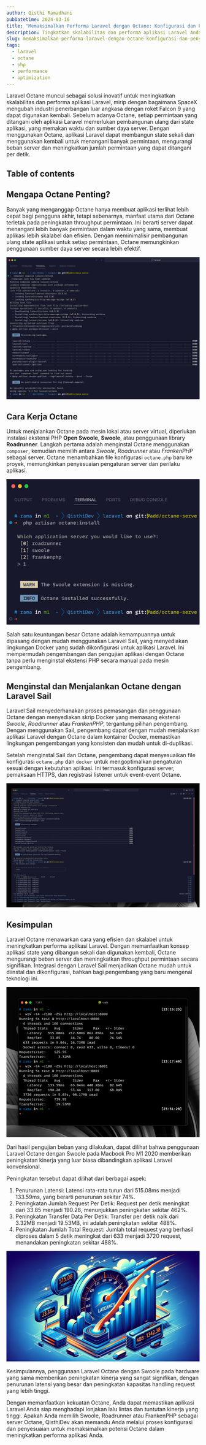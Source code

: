 ```yaml
---
author: Qisthi Ramadhani
pubDatetime: 2024-03-16
title: "Memaksimalkan Performa Laravel dengan Octane: Konfigurasi dan Penyesuaian (Bagian 2)"
description: Tingkatkan skalabilitas dan performa aplikasi Laravel Anda dengan mengoptimalkan konfigurasi Laravel Octane. Ikuti panduan lengkap dari QisthiDev untuk menyesuaikan pengaturan Octane guna memaksimalkan throughput permintaan dan kinerja aplikasi.
slug: memaksimalkan-performa-laravel-dengan-octane-konfigurasi-dan-penyesuaian-bagian-2
tags:
  - laravel
  - octane
  - php
  - performance
  - optimization
---
```


Laravel Octane muncul sebagai solusi inovatif untuk meningkatkan skalabilitas dan performa aplikasi Laravel, mirip dengan bagaimana SpaceX mengubah industri penerbangan luar angkasa dengan roket Falcon 9 yang dapat digunakan kembali. Sebelum adanya Octane, setiap permintaan yang ditangani oleh aplikasi Laravel memerlukan pembangunan ulang dari state aplikasi, yang memakan waktu dan sumber daya server. Dengan menggunakan Octane, aplikasi Laravel dapat membangun state sekali dan menggunakan kembali untuk menangani banyak permintaan, mengurangi beban server dan meningkatkan jumlah permintaan yang dapat ditangani per detik.

## Table of contents

## Mengapa Octane Penting?

Banyak yang menganggap Octane hanya membuat aplikasi terlihat lebih cepat bagi pengguna akhir, tetapi sebenarnya, manfaat utama dari Octane terletak pada peningkatan throughput permintaan. Ini berarti server dapat menangani lebih banyak permintaan dalam waktu yang sama, membuat aplikasi lebih skalabel dan efisien. Dengan meminimalisir pembangunan ulang state aplikasi untuk setiap permintaan, Octane memungkinkan penggunaan sumber daya server secara lebih efektif.

![Laravel Octane package installation](../../assets/images/laravel-octane/03-laravel-octane-package-installation.png)

## Cara Kerja Octane

Untuk menjalankan Octane pada mesin lokal atau server virtual, diperlukan instalasi ekstensi PHP **Open Swoole**, **Swoole**, atau penggunaan library **Roadrunner**. Langkah pertama adalah menginstal Octane menggunakan `composer`, kemudian memilih antara _Swoole_, _Roadrunner_ atau _FrankenPHP_ sebagai server. Octane menambahkan file konfigurasi `octane.php` baru ke proyek, memungkinkan penyesuaian pengaturan server dan perilaku aplikasi.

![Laravel Octane installation](../../assets/images/laravel-octane/04-laravel-octane-installation.png)

Salah satu keuntungan besar Octane adalah kemampuannya untuk dipasang dengan mudah menggunakan Laravel Sail, yang menyediakan lingkungan Docker yang sudah dikonfigurasi untuk aplikasi Laravel. Ini mempermudah pengembangan dan pengujian aplikasi dengan Octane tanpa perlu menginstal ekstensi PHP secara manual pada mesin pengembang.

## Menginstal dan Menjalankan Octane dengan Laravel Sail

Laravel Sail menyederhanakan proses pemasangan dan penggunaan Octane dengan menyediakan skrip Docker yang memasang ekstensi _Swoole_, _Roadrunner_ atau _FrankenPHP_, tergantung pilihan pengembang. Dengan menggunakan Sail, pengembang dapat dengan mudah menjalankan aplikasi Laravel dengan Octane dalam kontainer Docker, memastikan lingkungan pengembangan yang konsisten dan mudah untuk di-duplikasi.

Setelah menginstal Sail dan Octane, pengembang dapat menyesuaikan file konfigurasi `octane.php` dan `docker` untuk mengoptimalkan pengaturan sesuai dengan kebutuhan aplikasi. Ini termasuk konfigurasi server, pemaksaan HTTPS, dan registrasi listener untuk event-event Octane.

![Laravel Sail container](../../assets/images/laravel-octane/05-laravel-sail.png)

## Kesimpulan

Laravel Octane menawarkan cara yang efisien dan skalabel untuk meningkatkan performa aplikasi Laravel. Dengan memanfaatkan konsep aplikasi state yang dibangun sekali dan digunakan kembali, Octane mengurangi beban server dan meningkatkan throughput permintaan secara signifikan. Integrasi dengan Laravel Sail menjadikan Octane mudah untuk diinstal dan dikonfigurasi, bahkan bagi pengembang yang baru mengenal teknologi ini.

![Komparasi performa serve vs octane:start](../../assets/images/laravel-octane/06-performance-compare.png)

Dari hasil pengujian beban yang dilakukan, dapat dilihat bahwa penggunaan Laravel Octane dengan Swoole pada Macbook Pro M1 2020 memberikan peningkatan kinerja yang luar biasa dibandingkan aplikasi Laravel konvensional.

Peningkatan tersebut dapat dilihat dari berbagai aspek:

1. Penurunan Latensi: Latensi rata-rata turun dari 515.08ms menjadi 133.59ms, yang berarti penurunan sekitar 74%.
2. Peningkatan Jumlah Request Per Detik: Request per detik meningkat dari 33.85 menjadi 190.28, menunjukkan peningkatan sekitar 462%.
3. Peningkatan Transfer Data Per Detik: Transfer per detik naik dari 3.32MB menjadi 19.53MB, ini adalah peningkatan sekitar 488%.
4. Peningkatan Jumlah Total Request: Jumlah total request yang berhasil diproses dalam 5 detik meningkat dari 633 menjadi 3720 request, menandakan peningkatan sekitar 488%.

![Boost Laravel Octane Illustration](../../assets/images/laravel-octane/07-ilustrasi.webp)

Kesimpulannya, penggunaan Laravel Octane dengan Swoole pada hardware yang sama memberikan peningkatan kinerja yang sangat signifikan, dengan penurunan latensi yang besar dan peningkatan kapasitas handling request yang lebih tinggi.

Dengan memanfaatkan kekuatan Octane, Anda dapat memastikan aplikasi Laravel Anda siap menghadapi lonjakan lalu lintas dan tuntutan kinerja yang tinggi. Apakah Anda memilih Swoole, Roadrunner atau FrankenPHP sebagai server Octane, QisthiDev akan memandu Anda melalui proses konfigurasi dan penyesuaian untuk memaksimalkan potensi Octane dalam meningkatkan performa aplikasi Anda.
